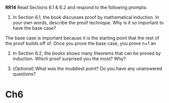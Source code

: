 **RR14**
Read Sections 6.1 & 6.2 and respond to the following prompts:

1.  In Section 6.1, the book discusses proof by mathematical induction. In your own words, describe the proof technique. Why is it so important to have the base case?

The base case is important because it is the starting point that the rest of the proof builds off of. Once you prove the base case, you prove n+1 an 

2.  In Section 6.2, the books shows many theorems that can be proved by induction. Which proof surprised you the most? Why?



3.  (_Optional_) What was the muddiest point? Do you have any unanswered questions?

# Ch6 